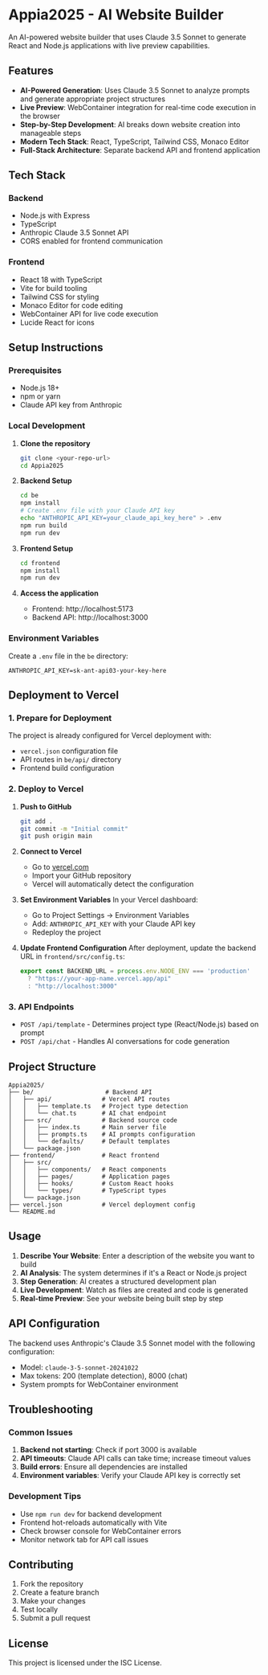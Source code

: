 # Appia2025 - AI Website Builder

An AI-powered website builder that uses Claude 3.5 Sonnet to generate React and Node.js applications with live preview capabilities.

## Features

- **AI-Powered Generation**: Uses Claude 3.5 Sonnet to analyze prompts and generate appropriate project structures
- **Live Preview**: WebContainer integration for real-time code execution in the browser
- **Step-by-Step Development**: AI breaks down website creation into manageable steps
- **Modern Tech Stack**: React, TypeScript, Tailwind CSS, Monaco Editor
- **Full-Stack Architecture**: Separate backend API and frontend application

## Tech Stack

### Backend
- Node.js with Express
- TypeScript
- Anthropic Claude 3.5 Sonnet API
- CORS enabled for frontend communication

### Frontend
- React 18 with TypeScript
- Vite for build tooling
- Tailwind CSS for styling
- Monaco Editor for code editing
- WebContainer API for live code execution
- Lucide React for icons

## Setup Instructions

### Prerequisites
- Node.js 18+ 
- npm or yarn
- Claude API key from Anthropic

### Local Development

1. **Clone the repository**
   ```bash
   git clone <your-repo-url>
   cd Appia2025
   ```

2. **Backend Setup**
   ```bash
   cd be
   npm install
   # Create .env file with your Claude API key
   echo "ANTHROPIC_API_KEY=your_claude_api_key_here" > .env
   npm run build
   npm run dev
   ```

3. **Frontend Setup**
   ```bash
   cd frontend
   npm install
   npm run dev
   ```

4. **Access the application**
   - Frontend: http://localhost:5173
   - Backend API: http://localhost:3000

### Environment Variables

Create a `.env` file in the `be` directory:
```
ANTHROPIC_API_KEY=sk-ant-api03-your-key-here
```

## Deployment to Vercel

### 1. Prepare for Deployment

The project is already configured for Vercel deployment with:
- `vercel.json` configuration file
- API routes in `be/api/` directory
- Frontend build configuration

### 2. Deploy to Vercel

1. **Push to GitHub**
   ```bash
   git add .
   git commit -m "Initial commit"
   git push origin main
   ```

2. **Connect to Vercel**
   - Go to [vercel.com](https://vercel.com)
   - Import your GitHub repository
   - Vercel will automatically detect the configuration

3. **Set Environment Variables**
   In your Vercel dashboard:
   - Go to Project Settings → Environment Variables
   - Add: `ANTHROPIC_API_KEY` with your Claude API key
   - Redeploy the project

4. **Update Frontend Configuration**
   After deployment, update the backend URL in `frontend/src/config.ts`:
   ```typescript
   export const BACKEND_URL = process.env.NODE_ENV === 'production' 
     ? "https://your-app-name.vercel.app/api" 
     : "http://localhost:3000"
   ```

### 3. API Endpoints

- `POST /api/template` - Determines project type (React/Node.js) based on prompt
- `POST /api/chat` - Handles AI conversations for code generation

## Project Structure

```
Appia2025/
├── be/                    # Backend API
│   ├── api/              # Vercel API routes
│   │   ├── template.ts   # Project type detection
│   │   └── chat.ts       # AI chat endpoint
│   ├── src/              # Backend source code
│   │   ├── index.ts      # Main server file
│   │   ├── prompts.ts    # AI prompts configuration
│   │   └── defaults/     # Default templates
│   └── package.json
├── frontend/             # React frontend
│   ├── src/
│   │   ├── components/   # React components
│   │   ├── pages/        # Application pages
│   │   ├── hooks/        # Custom React hooks
│   │   └── types/        # TypeScript types
│   └── package.json
├── vercel.json           # Vercel deployment config
└── README.md
```

## Usage

1. **Describe Your Website**: Enter a description of the website you want to build
2. **AI Analysis**: The system determines if it's a React or Node.js project
3. **Step Generation**: AI creates a structured development plan
4. **Live Development**: Watch as files are created and code is generated
5. **Real-time Preview**: See your website being built step by step

## API Configuration

The backend uses Anthropic's Claude 3.5 Sonnet model with the following configuration:
- Model: `claude-3-5-sonnet-20241022`
- Max tokens: 200 (template detection), 8000 (chat)
- System prompts for WebContainer environment

## Troubleshooting

### Common Issues

1. **Backend not starting**: Check if port 3000 is available
2. **API timeouts**: Claude API calls can take time; increase timeout values
3. **Build errors**: Ensure all dependencies are installed
4. **Environment variables**: Verify your Claude API key is correctly set

### Development Tips

- Use `npm run dev` for backend development
- Frontend hot-reloads automatically with Vite
- Check browser console for WebContainer errors
- Monitor network tab for API call issues

## Contributing

1. Fork the repository
2. Create a feature branch
3. Make your changes
4. Test locally
5. Submit a pull request

## License

This project is licensed under the ISC License.
